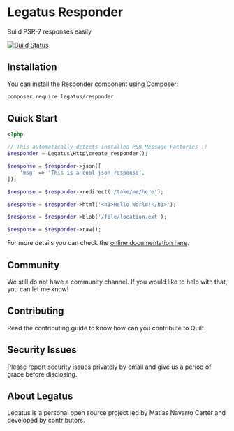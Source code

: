 Legatus Responder
=================

Build PSR-7 responses easily

[![Build Status](https://drone.mnavarro.dev/api/badges/legatus/responder/status.svg)](https://drone.mnavarro.dev/legatus/responder)

## Installation
You can install the Responder component using [Composer][composer]:

```bash
composer require legatus/responder
```

## Quick Start

```php
<?php

// This automatically detects installed PSR Message Factories :)
$responder = Legatus\Http\create_responder();

$response = $responder->json([
    'msg' => 'This is a cool json response',
]);

$response = $responder->redirect('/take/me/here');

$response = $responder->html('<h1>Hello World!</h1>');

$response = $responder->blob('/file/location.ext');

$response = $responder->raw();
```

For more details you can check the [online documentation here][docs].

## Community
We still do not have a community channel. If you would like to help with that, you can let me know!

## Contributing
Read the contributing guide to know how can you contribute to Quilt.

## Security Issues
Please report security issues privately by email and give us a period of grace before disclosing.

## About Legatus
Legatus is a personal open source project led by Matías Navarro Carter and developed by contributors.

[composer]: https://getcomposer.org/
[docs]: https://legatus.mnavarro.dev/components/responder